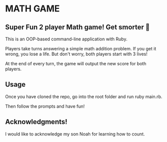 # MATH GAME

## Super Fun 2 player Math game! Get smorter 🥸

This is an OOP-based command-line application with Ruby.

Players take turns answering a simple math addition problem. If you get it wrong, you lose a life. But don't worry, both players start with 3 lives!

At the end of every turn, the game will output the new score for both players.

## Usage

Once you have cloned the repo, go into the root folder and run ruby main.rb. 

Then follow the prompts and have fun! 

## Acknowledgments!

I would like to acknowledge my son Noah for learning how to count.
